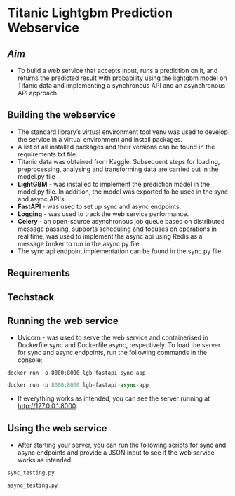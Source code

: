 # Titanic Lightgbm Prediction Webservice

## <i>Aim</i> 
+ To build a web service that accepts input, runs a prediction on it, and returns the predicted result with probability
using the lightgbm model on Titanic data and implementing a synchronous API and an asynchronous API approach.

## **Building the webservice** 
+ The standard library’s virtual environment tool venv was used to develop the service in a virtual environment and install packages. 
+ A list of all installed packages and their versions can be found in the requirements.txt file. 
+ Titanic data was obtained from Kaggle. Subsequent steps for loading, preprocessing, analysing and transforming data are carried out in the model.py file 
+ **LightGBM** - was installed to implement the prediction model in the model.py file. In addition, the model was exported to be used in the sync and async API's. 
+ **FastAPI** - was used to set up sync and async endpoints.
+ **Logging** - was used to track the web service performance.
+ **Celery** - an open-source asynchronous job queue based on distributed message passing, supports scheduling and focuses on operations in real time, was used to implement the async api using Redis as a message broker to run in the async.py file
+ The sync api endpoint implementation can be found in the sync.py file

## Requirements

## Techstack 


## **Running the web service**
+ Uvicorn - was used to serve the web service and containerised in Dockerfile.sync and Dockerfile.async, respectively. To load the server for sync and async endpoints, run the following commands in the console:
```docker
docker run -p 8000:8000 lgb-fastapi-sync-app
```
```python
docker run -p 8000:8000 lgb-fastapi-async-app
```
+ If everything works as intended, you can see the server running at http://127.0.0.1:8000.

  
## **Using the web service**
+ After starting your server, you can run the following scripts for sync and async endpoints and provide a JSON input to see if the web service works as intended:
```python
sync_testing.py
```
```python
async_testing.py
```

